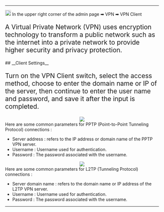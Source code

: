<style>
    .text {
        font-size: 21px; 
    }
</style>
---
<img src="/images/weizhi01.png" width="19" height="19">&nbsp;In the upper right corner of the admin page ➡ VPN  ➡ VPN Client
<p class="text">
A Virtual Private Network (VPN) uses encryption technology to transform a public network such as the internet into a private network to provide higher security and privacy protection.
</p>
## __Client Settings__
<p class="text">
Turn on the VPN Client switch, select the access method, choose to enter the domain name or IP of the server, then continue to enter the user name and password, and save it after the input is completed.
</p>
<div style="text-align: center;">
    <img class="boxshadow" src="/images/vpn01.png">
</div>
Here are some common parameters for PPTP (Point-to-Point Tunneling Protocol) connections :

- Server address : refers to the IP address or domain name of the PPTP VPN server.
- Username : Username used for authentication.
- Password : The password associated with the username.
<div style="text-align: center;">
    <img class="boxshadow" src="/images/vpn02.png">
</div>
Here are some common parameters for L2TP (Tunneling Protocol) connections :

- Server domain name : refers to the domain name or IP address of the L2TP VPN server.
- Username : Username used for authentication.
- Password : The password associated with the username.

---